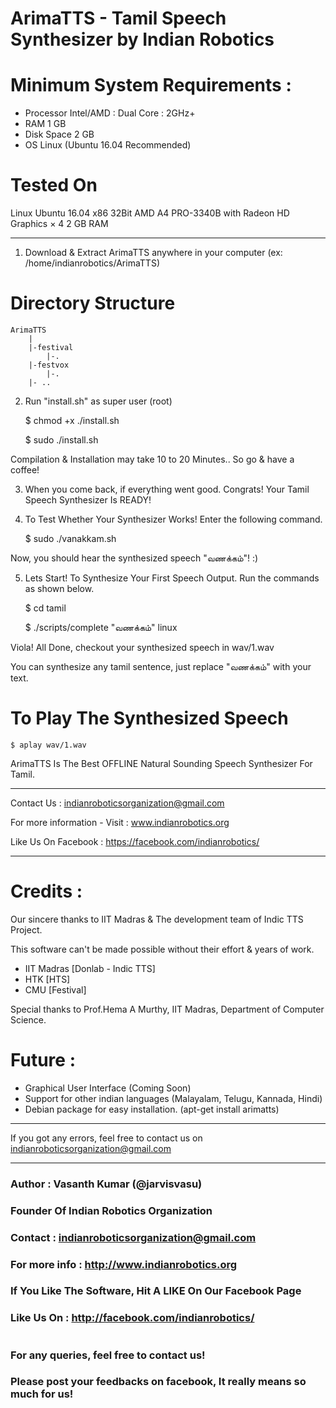 ArimaTTS - Tamil Speech Synthesizer by Indian Robotics
======================================================

Minimum System Requirements :
=============================

* Processor	Intel/AMD : Dual Core : 2GHz+ 
* RAM		1 GB	
* Disk Space	2 GB
* OS		Linux (Ubuntu 16.04 Recommended)

Tested On 
=========

Linux Ubuntu 16.04 x86 32Bit
AMD A4 PRO-3340B with Radeon HD Graphics × 4 
2 GB RAM

********************************************************************

1. Download & Extract ArimaTTS anywhere in your computer (ex: /home/indianrobotics/ArimaTTS)

Directory Structure
===================

	ArimaTTS
		|
		|-festival
			|-.
		|-festvox
			|-.
		|- ..

2. Run "install.sh" as super user (root)

	$ chmod +x ./install.sh
        
	$ sudo ./install.sh

Compilation & Installation may take 10 to 20 Minutes.. So go & have a coffee!

3. When you come back, if everything went good. Congrats! Your Tamil Speech Synthesizer Is READY!

4. To Test Whether Your Synthesizer Works! Enter the following command.

	$ sudo ./vanakkam.sh

 Now, you should hear the synthesized speech "வணக்கம்"! :)

5. Lets Start! To Synthesize Your First Speech Output. Run the commands as shown below.

	$ cd tamil
        
	$ ./scripts/complete "வணக்கம்" linux

 Viola! All Done, checkout your synthesized speech in wav/1.wav

 You can synthesize any tamil sentence, just replace "வணக்கம்" with your text.
 

 To Play The Synthesized Speech
 ==============================

	$ aplay wav/1.wav


 ArimaTTS Is The Best OFFLINE Natural Sounding Speech Synthesizer For Tamil.

*******************************************************************************

Contact Us : indianroboticsorganization@gmail.com

For more information - Visit : www.indianrobotics.org

Like Us On Facebook : https://facebook.com/indianrobotics/

*******************************************************************************

Credits :
=========

Our sincere thanks to IIT Madras & The development team of Indic TTS Project.

This software can't be made possible without their effort & years of work.

* IIT Madras [Donlab - Indic TTS] 
* HTK [HTS]
* CMU [Festival]

Special thanks to Prof.Hema A Murthy, IIT Madras, Department of Computer Science.

Future :
========

* Graphical User Interface (Coming Soon)
* Support for other indian languages (Malayalam, Telugu, Kannada, Hindi)
* Debian package for easy installation. (apt-get install arimatts)

**************************************************************************************

If you got any errors, feel free to contact us on indianroboticsorganization@gmail.com

**************************************************************************************

### Author : Vasanth Kumar (@jarvisvasu)
### Founder Of Indian Robotics Organization
### 
### Contact : indianroboticsorganization@gmail.com
###
### For more info : http://www.indianrobotics.org
###
### If You Like The Software, Hit A LIKE On Our Facebook Page
###
### Like Us On : http://facebook.com/indianrobotics/
#
### For any queries, feel free to contact us!
### Please post your feedbacks on facebook, It really means so much for us!


